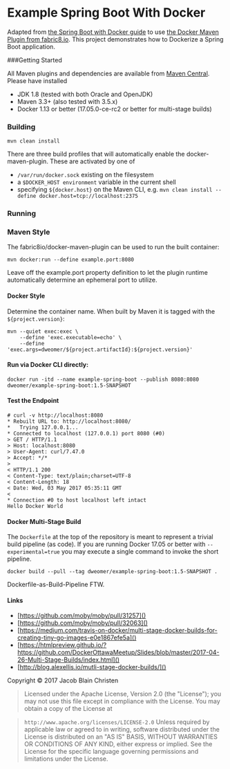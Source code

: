 # Example Spring Boot With Docker

Adapted from [the Spring Boot with Docker guide](https://spring.io/guides/gs/spring-boot-docker/) to use [the Docker Maven Plugin from fabric8.io](https://github.com/fabric8io/docker-maven-plugin). This project demonstrates how to Dockerize a Spring Boot application.

###Getting Started

All Maven plugins and dependencies are available from [Maven Central](https://search.maven.org/). Please have installed

* JDK 1.8 (tested with both Oracle and OpenJDK)
* Maven 3.3+ (also tested with 3.5.x)
* Docker 1.13 or better (17.05.0-ce-rc2 or better for multi-stage builds)


### Building

`mvn clean install`

There are three build profiles that will automatically enable the docker-maven-plugin. These are activated by one of

* `/var/run/docker.sock` existing on the filesystem
* a `$DOCKER_HOST environment` variable in the current shell
* specifying `${docker.host}` on the Maven CLI, e.g.
 `mvn clean install --define docker.host=tcp://localhost:2375`

### Running

### Maven Style

The fabric8io/docker-maven-plugin can be used to run the built container:

`mvn docker:run --define example.port:8080`

Leave off the example.port property definition to let the plugin runtime automatically determine an ephemeral port to utilize.

#### Docker Style

Determine the container name. When built by Maven it is tagged with the `${project.version}`:

```
mvn --quiet exec:exec \
    --define 'exec.executable=echo' \
    --define 'exec.args=dweomer/${project.artifactId}:${project.version}'
```

#### Run via Docker CLI directly:

```
docker run -itd --name example-spring-boot --publish 8080:8080 dweomer/example-spring-boot:1.5-SNAPSHOT
```

#### Test the Endpoint

```
# curl -v http://localhost:8080
* Rebuilt URL to: http://localhost:8080/
*   Trying 127.0.0.1...
* Connected to localhost (127.0.0.1) port 8080 (#0)
> GET / HTTP/1.1
> Host: localhost:8080
> User-Agent: curl/7.47.0
> Accept: */*
>
< HTTP/1.1 200
< Content-Type: text/plain;charset=UTF-8
< Content-Length: 18
< Date: Wed, 03 May 2017 05:35:11 GMT
<
* Connection #0 to host localhost left intact
Hello Docker World
```

#### Docker Multi-Stage Build

The `Dockerfile` at the top of the repository is meant to represent a trivial build pipeline (as code). If you are running Docker 17.05 or better with `--experimental=true` you may execute a single command to invoke the short pipeline.

```
docker build --pull --tag dweomer/example-spring-boot:1.5-SNAPSHOT .
```

Dockerfile-as-Build-Pipeline FTW.

#### Links

* [https://github.com/moby/moby/pull/31257]()
* [https://github.com/moby/moby/pull/32063]()
* [https://medium.com/travis-on-docker/multi-stage-docker-builds-for-creating-tiny-go-images-e0e1867efe5a]()
* [https://htmlpreview.github.io/?https://github.com/DockerOttawaMeetup/Slides/blob/master/2017-04-26-Multi-Stage-Builds/index.html]()
* [http://blog.alexellis.io/mutli-stage-docker-builds/]()

Copyright © 2017 Jacob Blain Christen

>Licensed under the Apache License, Version 2.0 (the "License"); you may not use this file except in compliance with the License. You may obtain a copy of the License at

>	`http://www.apache.org/licenses/LICENSE-2.0`
Unless required by applicable law or agreed to in writing, software distributed under the License is distributed on an "AS IS" BASIS, WITHOUT WARRANTIES OR CONDITIONS OF ANY KIND, either express or implied. See the License for the specific language governing permissions and limitations under the License.